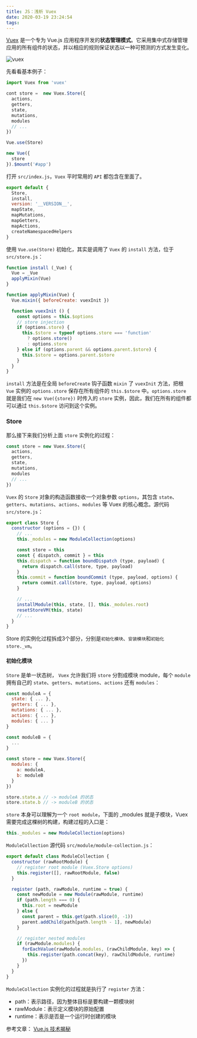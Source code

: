 ```yaml
---
title: JS：浅析 Vuex
date: 2020-03-19 23:24:54
tags:
---
```


[Vuex](https://vuex.vuejs.org/zh/) 是一个专为 Vue.js 应用程序开发的**状态管理模式**。它采用集中式存储管理应用的所有组件的状态，并以相应的规则保证状态以一种可预测的方式发生变化。
<!-- more -->

![vuex](/images/js-vuex/vuex.png)

先看看基本例子：

```JavaScript
import Vuex from 'vuex'

cont store =  new Vuex.Store({
  actions,
  getters,
  state,
  mutations,
  modules
  // ...
})

Vue.use(Store)

new Vue({
  store
}).$mount('#app')
```

打开 `src/index.js`，`Vuex` 平时常用的 `API` 都包含在里面了。

```JavaScript
export default {
  Store,
  install,
  version: '__VERSION__',
  mapState,
  mapMutations,
  mapGetters,
  mapActions,
  createNamespacedHelpers
}
```

使用 `Vue.use(Store)` 初始化，其实是调用了 `Vuex` 的 `install` 方法，位于 `src/store.js`：

```JavaScript
function install (_Vue) {
  Vue = _Vue
  applyMixin(Vue)
}

function applyMixin(Vue) {
  Vue.mixin({ beforeCreate: vuexInit })

  function vuexInit () {
    const options = this.$options
    // store injection
    if (options.store) {
      this.$store = typeof options.store === 'function'
        ? options.store()
        : options.store
    } else if (options.parent && options.parent.$store) {
      this.$store = options.parent.$store
    }
  }
}
```

`install` 方法是在全局 `beforeCreate` 钩子函数 `mixin` 了 `vuexInit` 方法，把根 `Vue` 实例的 `options.store` 保存在所有组件的 `this.$store` 中。`options.store` 就是我们在 `new Vue({store})` 时传入的 `store` 实例，因此，我们在所有的组件都可以通过 `this.$store` 访问到这个实例。

### Store

那么接下来我们分析上面 `store` 实例化的过程：

```Javascript
const store = new Vuex.Store({
  actions,
  getters,
  state,
  mutations,
  modules
  // ...
})
```

`Vuex` 的 `Store` 对象的构造函数接收一个对象参数 `options`，其包含 `state`、`getters`、`mutations`、`actions`、`modules` 等 Vuex 的核心概念。源代码 `src/store.js`：  

```Javascript
export class Store {
  constructor (options = {}) {
    // ...
    this._modules = new ModuleCollection(options)

    const store = this
    const { dispatch, commit } = this
    this.dispatch = function boundDispatch (type, payload) {
      return dispatch.call(store, type, payload)
    }
    this.commit = function boundCommit (type, payload, options) {
      return commit.call(store, type, payload, options)
    }

    // ...
    installModule(this, state, [], this._modules.root)
    resetStoreVM(this, state)
    // ...
  }
}
```

Store 的实例化过程拆成3个部分，分别是`初始化模块`、`安装模块`和`初始化 store._vm`。

#### 初始化模块

`Store` 是单一状态树， `Vuex` 允许我们将 `store` 分割成模块 module，每个 `module` 拥有自己的 `state`、`getters`、`mutations`、`actions` 还有 `modules`：

```Javascript
const moduleA = {
  state: { ... },
  getters: { ... },
  mutations: { ... },
  actions: { ... },
  modules: { ... }
}

const moduleB = {
  ...
}

const store = new Vuex.Store({
  modules: {
    a: moduleA,
    b: moduleB
  }
})

store.state.a // -> moduleA 的状态
store.state.b // -> moduleB 的状态
```

`store` 本身可以理解为一个 `root module`，下面的 _modules 就是子模块，Vuex 需要完成这棵树的构建，构建过程的入口是：

```Javascript
this._modules = new ModuleCollection(options)
```

`ModuleCollection` 源代码 `src/module/module-collection.js`：

```Javascript
export default class ModuleCollection {
  constructor (rawRootModule) {
    // register root module (Vuex.Store options)
    this.register([], rawRootModule, false)
  }

  register (path, rawModule, runtime = true) {
    const newModule = new Module(rawModule, runtime)
    if (path.length === 0) {
      this.root = newModule
    } else {
      const parent = this.get(path.slice(0, -1))
      parent.addChild(path[path.length - 1], newModule)
    }

    // register nested modules
    if (rawModule.modules) {
      forEachValue(rawModule.modules, (rawChildModule, key) => {
        this.register(path.concat(key), rawChildModule, runtime)
      })
    }
  }
}
```

`ModuleCollection` 实例化的过程就是执行了 `register` 方法：

* path：表示路径，因为整体目标是要构建一颗模块树
* rawModule：表示定义模块的原始配置
* runtime：表示是否是一个运行时创建的模块

参考文章：
[Vue.js 技术揭秘](https://ustbhuangyi.github.io/vue-analysis/v2/vuex/init.html#store-%E5%AE%9E%E4%BE%8B%E5%8C%96)

